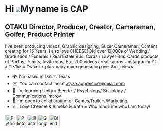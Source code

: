 Hi ![](https://user-images.githubusercontent.com/18350557/176309783-0785949b-9127-417c-8b55-ab5a4333674e.gif)My name is CAP
===========================================================================================================================

OTAKU Director, Producer, Creator, Cameraman, Golfer, Product Printer
--------------------------------------------

I've been producing videos, Graphic designing, Super Cameraman, Content creating for 15 Years! I also love CHEESE! Did over 10,000s of Wedding / Graduation / Funerals / Real Estate Bus. Cards / Lawyer Bus. Cards products of Photos, Tshirts, Invitations, Etc.
200 videos create across Instagram x YT x TikTok x Twitter x plus many more generating over 8m+ views

*   🌍  I'm based in Dallas Texas
*   ✉️  You can contact me at [aryze.apprentice@gmail.com](mailto:aryze.apprentice@gmail.com)
*   🧠  I'm learning Unity x Blender / Psychology/ Sociology / Communications Improv
*   🤝  I'm open to collaborating on Games/Trailers/Marketing
*   ⚡  I Love Cheese! & Himeko Murata = Who made me who I am today!
<p align="left">
<a href="https://www.python.org/" target="_blank" rel="noreferrer"><img src="https://raw.githubusercontent.com/danielcranney/readme-generator/main/public/icons/skills/python-colored.svg" width="36" height="36" alt="Python" /></a><a href="https://www.adobe.com/uk/products/photoshop.html" target="_blank" rel="noreferrer"><img src="https://raw.githubusercontent.com/danielcranney/readme-generator/main/public/icons/skills/photoshop-colored-dark.svg" width="36" height="36" alt="Photoshop" /></a><a href="https://www.adobe.com/uk/products/illustrator.html" target="_blank" rel="noreferrer"><img src="https://raw.githubusercontent.com/danielcranney/readme-generator/main/public/icons/skills/illustrator-colored-dark.svg" width="36" height="36" alt="Illustrator" /></a><a href="https://cloud.google.com/" target="_blank" rel="noreferrer"><img src="https://raw.githubusercontent.com/danielcranney/readme-generator/main/public/icons/skills/googlecloud-colored.svg" width="36" height="36" alt="Google Cloud" /></a><a href="https://www.blender.org/" target="_blank" rel="noreferrer"><img src="https://raw.githubusercontent.com/danielcranney/readme-generator/main/public/icons/skills/blender-colored.svg" width="36" height="36" alt="Blender" /></a>
                    </p>
                    
                 
